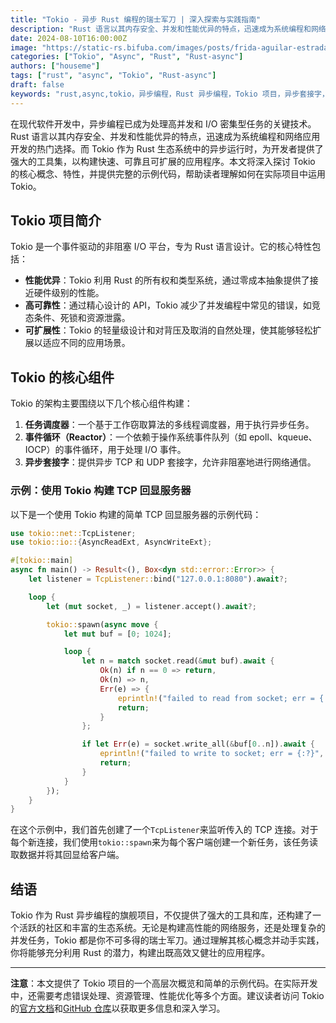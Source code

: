 ```yaml
---
title: "Tokio - 异步 Rust 编程的瑞士军刀 | 深入探索与实践指南"
description: "Rust 语言以其内存安全、并发和性能优异的特点，迅速成为系统编程和网络应用开发的热门选择。而 Tokio 作为 Rust 生态系统中的异步运行时，为开发者提供了强大的工具集，以构建快速、可靠且可扩展的应用程序。本文将深入探讨 Tokio 的核心概念、特性，并提供完整的示例代码，帮助读者理解如何在实际项目中运用 Tokio。"
date: 2024-08-10T16:00:00Z
image: "https://static-rs.bifuba.com/images/posts/frida-aguilar-estrada-sMV0Rv4UKKY-unsplash.jpg"
categories: ["Tokio", "Async", "Rust", "Rust-async"]
authors: ["houseme"]
tags: ["rust", "async", "Tokio", "Rust-async"]
draft: false
keywords: "rust,async,tokio，异步编程，Rust 异步编程，Tokio 项目，异步套接字，任务调度器，事件循环，异步 Rust 编程"
---
```


在现代软件开发中，异步编程已成为处理高并发和 I/O 密集型任务的关键技术。Rust 语言以其内存安全、并发和性能优异的特点，迅速成为系统编程和网络应用开发的热门选择。而 Tokio 作为 Rust 生态系统中的异步运行时，为开发者提供了强大的工具集，以构建快速、可靠且可扩展的应用程序。本文将深入探讨 Tokio 的核心概念、特性，并提供完整的示例代码，帮助读者理解如何在实际项目中运用 Tokio。

## Tokio 项目简介

Tokio 是一个事件驱动的非阻塞 I/O 平台，专为 Rust 语言设计。它的核心特性包括：

- **性能优异**：Tokio 利用 Rust 的所有权和类型系统，通过零成本抽象提供了接近硬件级别的性能。
- **高可靠性**：通过精心设计的 API，Tokio 减少了并发编程中常见的错误，如竞态条件、死锁和资源泄露。
- **可扩展性**：Tokio 的轻量级设计和对背压及取消的自然处理，使其能够轻松扩展以适应不同的应用场景。

## Tokio 的核心组件

Tokio 的架构主要围绕以下几个核心组件构建：

1. **任务调度器**：一个基于工作窃取算法的多线程调度器，用于执行异步任务。
2. **事件循环（Reactor）**：一个依赖于操作系统事件队列（如 epoll、kqueue、IOCP）的事件循环，用于处理 I/O 事件。
3. **异步套接字**：提供异步 TCP 和 UDP 套接字，允许非阻塞地进行网络通信。

### 示例：使用 Tokio 构建 TCP 回显服务器

以下是一个使用 Tokio 构建的简单 TCP 回显服务器的示例代码：

```rust
use tokio::net::TcpListener;
use tokio::io::{AsyncReadExt, AsyncWriteExt};

#[tokio::main]
async fn main() -> Result<(), Box<dyn std::error::Error>> {
    let listener = TcpListener::bind("127.0.0.1:8080").await?;

    loop {
        let (mut socket, _) = listener.accept().await?;

        tokio::spawn(async move {
            let mut buf = [0; 1024];

            loop {
                let n = match socket.read(&mut buf).await {
                    Ok(n) if n == 0 => return,
                    Ok(n) => n,
                    Err(e) => {
                        eprintln!("failed to read from socket; err = {:?}", e);
                        return;
                    }
                };

                if let Err(e) = socket.write_all(&buf[0..n]).await {
                    eprintln!("failed to write to socket; err = {:?}", e);
                    return;
                }
            }
        });
    }
}
```

在这个示例中，我们首先创建了一个`TcpListener`来监听传入的 TCP 连接。对于每个新连接，我们使用`tokio::spawn`来为每个客户端创建一个新任务，该任务读取数据并将其回显给客户端。

## 结语

Tokio 作为 Rust 异步编程的旗舰项目，不仅提供了强大的工具和库，还构建了一个活跃的社区和丰富的生态系统。无论是构建高性能的网络服务，还是处理复杂的并发任务，Tokio 都是你不可多得的瑞士军刀。通过理解其核心概念并动手实践，你将能够充分利用 Rust 的潜力，构建出既高效又健壮的应用程序。

---

**注意**：本文提供了 Tokio 项目的一个高层次概览和简单的示例代码。在实际开发中，还需要考虑错误处理、资源管理、性能优化等多个方面。建议读者访问 Tokio 的[官方文档](https://tokio.rs/)和[GitHub 仓库](https://github.com/tokio-rs/tokio)以获取更多信息和深入学习。
